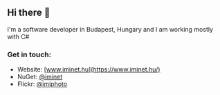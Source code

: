 ## Hi there 👋

I'm a software developer in Budapest, Hungary and I am working mostly with C#

### Get in touch:
- Website: [www.iminet.hu](https://www.iminet.hu/)
- NuGet: [@iminet](https://www.nuget.org/profiles/iminet)
- Flickr: [@imiphoto](https://www.flickr.com/photos/imiphoto/)
<!--
**iminet/iminet** is a ✨ _special_ ✨ repository because its `README.md` (this file) appears on your GitHub profile.

Here are some ideas to get you started:

- 🔭 I’m currently working on ...
- 🌱 I’m currently learning ...
- 👯 I’m looking to collaborate on ...
- 🤔 I’m looking for help with ...
- 💬 Ask me about ...
- 📫 How to reach me: ...
- 😄 Pronouns: ...
- ⚡ Fun fact: ...
-->
